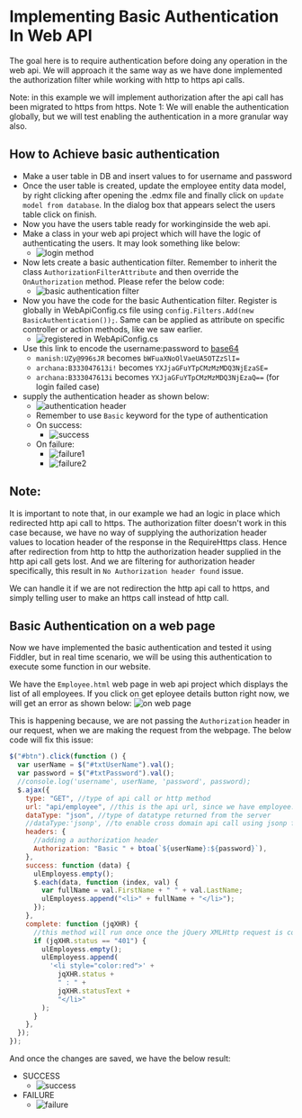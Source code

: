 # Implementing Basic Authentication In Web API

The goal here is to require authentication before doing any operation in the web api. We will approach it the same way as we have done implemented the authorization filter while working with http to https api calls.

Note: in this example we will implement authorization after the api call has been migrated to https from https.
Note 1: We will enable the authentication globally, but we will test enabling the authentication in a more granular way also.

## How to Achieve basic authentication

- Make a user table in DB and insert values to for username and password
- Once the user table is created, update the employee entity data model, by right clicking after opening the .edmx file and finally click on `update model from database`. In the dialog box that appears select the users table click on finish.
- Now you have the users table ready for workinginside the web api.
- Make a class in your web api project which will have the logic of authenticating the users. It may look something like below:
  - ![login method](./images/25.PNG)
- Now lets create a basic authentication filter. Remember to inherit the class `AuthorizationFilterAttribute` and then override the `OnAuthorization` method. Please refer the below code:
  - ![basic authentication filter](./images/26.PNG)
- Now you have the code for the basic Authentication filter. Register is globally in WebApiConfig.cs file using `config.Filters.Add(new BasicAuthentication());`. Same can be applied as attribute on specific controller or action methods, like we saw earlier.
  - ![registered in WebApiConfig.cs](./images/27.PNG)
- Use this link to encode the username:password to [base64](https://www.base64encode.org/)
  - `manish:UZy@996sJR` becomes `bWFuaXNoOlVaeUA5OTZzSlI=`
  - `archana:B333047613i!` becomes `YXJjaGFuYTpCMzMzMDQ3NjEzaSE=`
  - `archana:B333047613i` becomes `YXJjaGFuYTpCMzMzMDQ3NjEzaQ==` (for login failed case)
- supply the authentication header as shown below:
  - ![authentication header](./images/28.PNG)
  - Remember to use `Basic` keyword for the type of authentication
  - On success:
    - ![success](./images/29.PNG)
  - On failure:
    - ![failure1](./images/30.PNG)
    - ![failure2](./images/31.PNG)

## **Note:**

It is important to note that, in our example we had an logic in place which redirected http api call to https. The authorization filter doesn't work in this case because, we have no way of supplying the authorization header values to location header of the response in the RequireHttps class. Hence after redirection from http to http the authorization header supplied in the http api call gets lost. And we are filtering for authorization header specifically, this result in `No Authorization header found` issue.

We can handle it if we are not redirection the http api call to https, and simply telling user to make an https call instead of http call.

## Basic Authentication on a web page

Now we have implemented the basic authentication and tested it using Fiddler, but in real time scenario, we will be using this authentication to execute some function in our website.

We have the `Employee.html` web page in web api project which displays the list of all employees. If you click on get eployee details button right now, we will get an error as shown below:
![on web page](./images/32.png)

This is happening because, we are not passing the `Authorization` header in our request, when we are making the request from the webpage. The below code will fix this issue:

```javascript
$("#btn").click(function () {
  var userName = $("#txtUserName").val();
  var password = $("#txtPassword").val();
  //console.log('username', userName, 'password', password);
  $.ajax({
    type: "GET", //type of api call or http method
    url: "api/employee", //this is the api url, since we have employee.html file in the same project as the web api, so this is okay
    dataType: "json", //type of datatype returned from the server
    //dataType:'jsonp', //to enable cross domain api call using jsonp formatter
    headers: {
      //adding a authorization header
      Authorization: "Basic " + btoa(`${userName}:${password}`),
    },
    success: function (data) {
      ulEmployess.empty();
      $.each(data, function (index, val) {
        var fullName = val.FirstName + " " + val.LastName;
        ulEmployess.append("<li>" + fullName + "</li>");
      });
    },
    complete: function (jqXHR) {
      //this method will run once once the jQuery XMLHttp request is completed
      if (jqXHR.status == "401") {
        ulEmployess.empty();
        ulEmployess.append(
          '<li style="color:red">' +
            jqXHR.status +
            " : " +
            jqXHR.statusText +
            "</li>"
        );
      }
    },
  });
});
```

And once the changes are saved, we have the below result:

- SUCCESS
  - ![success](./images/33.png)
- FAILURE
  - ![failure](./images/34.png)
